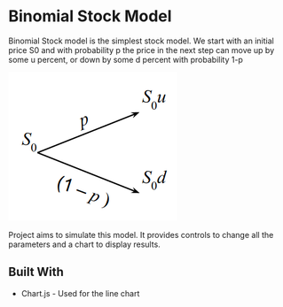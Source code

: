 # Binomial Stock Model

Binomial Stock model is the simplest stock model. We start with an initial price S0 and with probability p the price in the next step can move up by some u percent, or down by some d percent with probability 1-p

![alt text](https://github.com/Hemant-Banke/binomial-stock/blob/master/assets/diag.png?raw=true)


Project aims to simulate this model. It provides controls to change all the parameters and a chart to display results.


## Built With

* Chart.js - Used for the line chart
